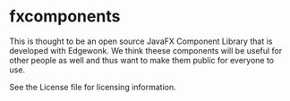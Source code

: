 # fxcomponents
This is thought to be an open source JavaFX Component Library that is developed with Edgewonk. We think theese components will be useful for other people as well and thus want to make them public for everyone to use. 

See the License file for licensing information.
